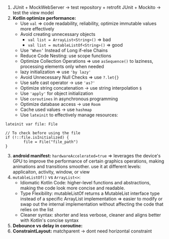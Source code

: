 1. JUnit + MockWebServer -> test repository + retrofit
JUnit + Mockito -> test the view model
2. **Kotlin optimize performance:**
    - Use `val` => code readability, reliability, optimize immutable values more effectively
    - Avoid creating unnecessary objects
        - `val list = ArrayList<String>()` => bad
        - `val list = mutableListOf<String>()` => good
    - Use `‘When’` Instead of Long if-else Chains
    - Reduce Code Nesting: use scope functions
    - Optimize Collection Operations => use `asSequence()` to laziness, processing elements only when needed
    - lazy initialization => use `'by lazy'`
    - Avoid Unnecessary Null Checks => use `?.let{}`
    - Use safe cast operator -> use `'as?'`
    - Optimize string concatenation -> use string interpolation `$`
    - Use `'apply'` for object initialization
    - Use `coroutines` in asynchronous programming
    - Optimize database access -> use `Room`
    - Cache used values -> use `hashmap`
    - Use `lateinit` to effectively manage resources:

```
lateinit var file: File

// To check before using the file
if (!::file.isInitialized) {
		file = File("file_path")
}
```

3. **android manifest:**
`hardwareAccelerated=true`
=> leverages the device's GPU to improve the performance of certain graphics operations,
making animations and transitions smoother.
use it at different levels: applicaiton, activity, window, or view
4. `mutableListOf()` vs `ArrayList<>`:
    - Idiomatic Kotlin Code:  higher-level functions and abstractions, making the code look more
    concise and readable.
    - Type Flexibility: mutableListOf returns a MutableList interface type instead of a specific
    ArrayList implementation
    => easier to modify or swap out the internal implementation without affecting the code that relies on the list
    - Cleaner syntax: shorter and less verbose, cleaner and aligns better with Kotlin's concise syntax
5. **Debounce vs delay in coroutine:**
6. **ConstraintLayout:**
matchparent -> dont need horizontal constraint
